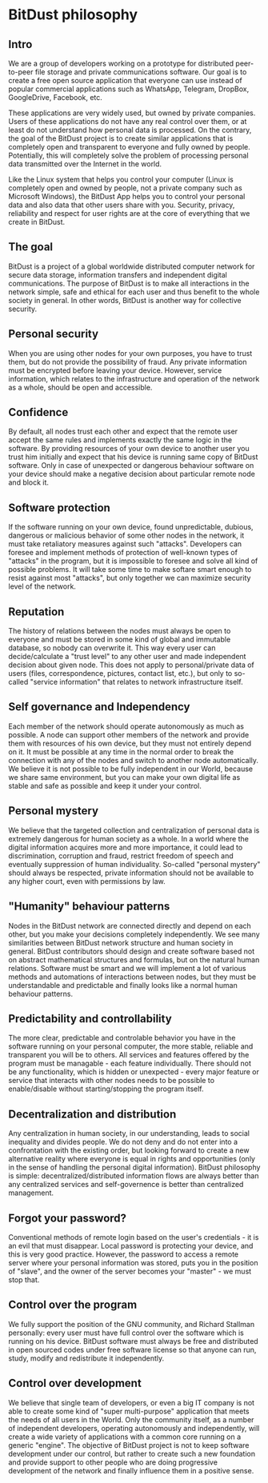 # BitDust philosophy


## Intro

We are a group of developers working on a prototype for distributed peer-to-peer file storage and private communications software. Our goal is to create a free open source application that everyone can use instead of popular commercial applications such as WhatsApp, Telegram, DropBox, GoogleDrive, Facebook, etc.

These applications are very widely used, but owned by private companies. Users of these applications do not have any real control over them, or at least do not understand how personal data is processed. On the contrary, the goal of the BitDust project is to create similar applications that is completely open and transparent to everyone and fully owned by people. Potentially, this will completely solve the problem of processing personal data transmitted over the Internet in the world.

Like the Linux system that helps you control your computer (Linux is completely open and owned by people, not a private company such as Microsoft Windows), the BitDust App helps you to control your personal data and also data that other users share with you. Security, privacy, reliability and respect for user rights are at the core of everything that we create in BitDust.


## The goal

BitDust is a project of a global worldwide distributed computer network for secure data storage, information transfers and independent digital communications. The purpose of BitDust is to make all interactions in the network simple, safe and ethical for each user and thus benefit to the whole society in general. In other words, BitDust is another way for collective security.


## Personal security

When you are using other nodes for your own purposes, you have to trust them, but do not provide the possibility of fraud. Any private information must be encrypted before leaving your device. However, service information, which relates to the infrastructure and operation of the network as a whole, should be open and accessible.


## Confidence

By default, all nodes trust each other and expect that the remote user accept the same rules and implements exactly the same logic in the software. By providing resources of your own device to another user you trust him initially and expect that his device is running same copy of BitDust software. Only in case of unexpected or dangerous behaviour software on your device should make a negative decision about particular remote node and block it.


## Software protection

If the software running on your own device, found unpredictable, dubious, dangerous or malicious behavior of some other nodes in the network, it must take retaliatory measures against such "attacks". Developers can foresee and implement methods of protection of well-known types of "attacks" in the program, but it is impossible to foresee and solve all kind of possible problems. It will take some time to make softare smart enough to resist against most "attacks", but only together we can maximize security level of the network.


## Reputation

The history of relations between the nodes must always be open to everyone and must be stored in some kind of global and immutable database, so nobody can overwrite it. This way every user can decide/calculate a "trust level" to any other user and made independent decision about given node. This does not apply to personal/private data of users (files, correspondence, pictures, contact list, etc.), but only to so-called "service information" that relates to network infrastructure itself.


## Self governance and Independency

Each member of the network should operate autonomously as much as possible. A node can support other members of the network and provide them with resources of his own device, but they must not entirely depend on it. It must be possible at any time in the normal order to break the connection with any of the nodes and switch to another node automatically. We believe it is not possible to be fully independent in our World, because we share same environment, but you can make your own digital life as stable and safe as possible and keep it under your control.


## Personal mystery

We believe that the targeted collection and centralization of personal data is extremely dangerous for human society as a whole. In a world where the digital information acquires more and more importance, it could lead to discrimination, corruption and fraud, restrict freedom of speech and eventually suppression of human individuality. So-called "personal mystery" should always be respected, private information should not be available to any higher court, even with permissions by law.


## "Humanity" behaviour patterns

Nodes in the BitDust network are connected directly and depend on each other, but you make your decisions completely independently. We see many similarities between BitDust network structure and human society in general. BitDust contributors should design and create software based not on abstract mathematical structures and formulas, but on the natural human relations. Software must be smart and we will implement a lot of various methods and automations of interactions between nodes, but they must be understandable and predictable and finally looks like a normal human behaviour patterns.


## Predictability and controllability

The more clear, predictable and controlable behavior you have in the software running on your personal computer, the more stable, reliable and transparent you will be to others. All services and features offered by the program must be managable - each feature individually. There should not be any functionality, which is hidden or unexpected - every major feature or service that interacts with other nodes needs to be possible to enable/disable without starting/stopping the program itself.


## Decentralization and distribution

Any centralization in human society, in our understanding, leads to social inequality and divides people. We do not deny and do not enter into a confrontation with the existing order, but looking forward to create a new alternative reality where everyone is equal in rights and opportunities (only in the sense of handling the personal digital information). BitDust philosophy is simple: decentralized/distributed information flows are always better than any centralized services and self-governence is better than centralized management.


## Forgot your password?

Conventional methods of remote login based on the user's credentials - it is an evil that must disappear. Local password is protecting your device, and this is very good practice. However, the password to access a remote server where your personal information was stored, puts you in the position of "slave", and the owner of the server becomes your "master" - we must stop that.


## Control over the program

We fully support the position of the GNU community, and Richard Stallman personally: every user must have full control over the software which is running on his device. BitDust software must always be free and distributed in open sourced codes under free software license so that anyone can run, study, modify and redistribute it independently.


## Control over development

We believe that single team of developers, or even a big IT company is not able to create some kind of "super multi-purpose" application that meets the needs of all users in the World. Only the community itself, as a number of independent developers, operating autonomously and independently, will create a wide variety of applications with a common core running on a generic "engine". The objective of BitDust project is not to keep software development under our control, but rather to create such a new foundation and provide support to other people who are doing progressive development of the network and finally influence them in a positive sense.



<div class=fbcomments markdown="1">
</div>
